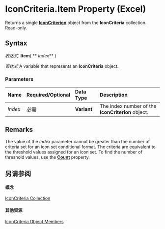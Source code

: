 
# IconCriteria.Item Property (Excel)

Returns a single  **[IconCriterion](3517d900-4d84-2ded-ccb1-a3d78d3f6c09.md)** object from the **IconCriteria** collection. Read-only.


## Syntax

 _表达式_. **Item**( ** _Index_** )

 _表达式_ A variable that represents an **IconCriteria** object.


### Parameters



|**Name**|**Required/Optional**|**Data Type**|**Description**|
|:-----|:-----|:-----|:-----|
| _Index_|必需|**Variant**|The index number of the  **IconCriterion** object.|

## Remarks

The value of the  _Index_ parameter cannot be greater than the number of criteria set for an icon set conditional format. The criteria are equivalent to the threshold values assigned for an icon set. To find the number of threshold values, use the **[Count](1a4db597-70fa-b12a-4755-7cb71009d8a8.md)** property.


## 另请参阅


#### 概念


[IconCriteria Collection](c3b0480a-6def-c315-32ed-137b64708810.md)
#### 其他资源


[IconCriteria Object Members](http://msdn.microsoft.com/library/edc1673e-df21-35a0-ce1b-ac0eb0cba126%28Office.15%29.aspx)
